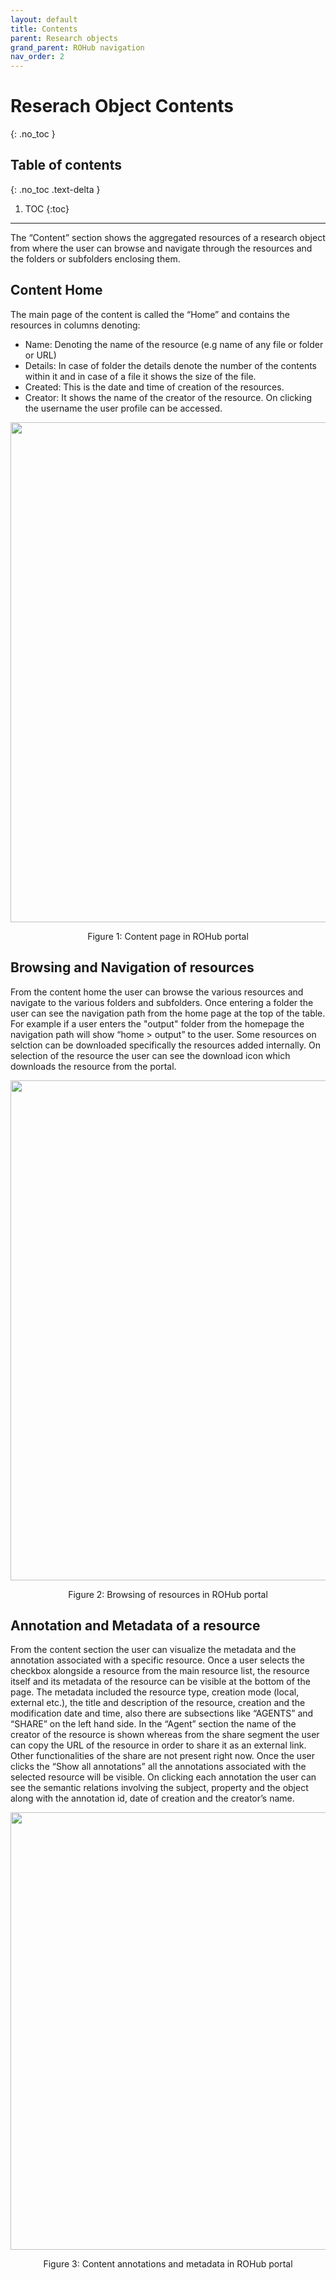 ```yaml
---
layout: default
title: Contents
parent: Research objects
grand_parent: ROHub navigation
nav_order: 2
---
```


# Reserach Object Contents
{: .no_toc }
## Table of contents
{: .no_toc .text-delta }

1. TOC
{:toc}

---


The “Content” section shows the aggregated resources of a research object from where the user can browse and navigate through the resources and the folders or subfolders enclosing them.
## Content Home
The main page of the content is called the “Home” and contains the resources in columns denoting:
* Name: Denoting the name of the resource (e.g name of any file or folder or URL)
* Details: In case of folder the details denote the number of the contents within it and in case of a file it shows the size of the file.
* Created: This is the date and time of creation of the resources.
* Creator: It shows the name of the creator of the resource. On clicking the username the user profile can be accessed.  
<p align="center"> <img src="https://box.psnc.pl/f/fc07aaa83f/?raw=1" width="800"> </p>
<div align="center"> Figure 1: Content page in ROHub portal </div>

## Browsing and Navigation of resources
From the content home the user can browse the various resources and navigate to the various folders and subfolders. Once entering a folder the user can see the navigation path from the home page at the top of the table. For example if a user enters the "output" folder from the homepage the navigation path will show “home > output” to the user. Some resources on selction can be downloaded specifically the resources added internally. On selection of the resource the user can see the download icon which downloads the resource from the portal.
<p align="center"> <img src="https://box.psnc.pl/f/59f01d4f62/?raw=1" width="800"> </p>
<div align="center"> Figure 2: Browsing of resources in ROHub portal </div>

## Annotation and Metadata of a resource
From the content section the user can visualize the metadata and the annotation associated with a specific resource. Once a user selects the checkbox alongside a resource from the main resource list, the resource itself and its metadata of the resource can be visible at the bottom of the page. The metadata included the resource type, creation mode (local, external etc.), the title and description of the resource, creation and the modification date and time, also there are subsections like “AGENTS” and “SHARE” on the left hand side. In the “Agent” section the name of the creator of the resource is shown whereas from the share segment the user can copy the URL of the resource in order to share it as an external link. Other functionalities of the share are not present right now. Once the user clicks the “Show all annotations” all the annotations associated with the selected resource will be visible. On clicking each annotation the user can see the semantic relations involving the subject, property and the object along with the annotation id, date of creation and the creator’s name.

<p align="center"> <img src="https://box.psnc.pl/f/8644a1b011/?raw=1" width="700"> </p>
<div align="center"> Figure 3: Content annotations and metadata in ROHub portal </div>


<!--
## Creation of resource
This content section also contains a segment where the user can create resources by uploading internally, simply by dragging and dropping resources or selecting from a local computer. While creating a new resource in this process the user has to provide title, description and Resource type along with the selected file. The resource gets created in the current directory where the user is present for example inside a folder or a subfolder.

<p align="center"> <img src="https://box.psnc.pl/f/9d535788d1/?raw=1" width="500"> </p>
<div align="center"> Figure 5: Creating resource from selected files in ROHub portal </div>

--->